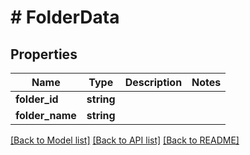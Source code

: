 # # FolderData

## Properties

Name | Type | Description | Notes
------------ | ------------- | ------------- | -------------
**folder_id** | **string** |  |
**folder_name** | **string** |  |

[[Back to Model list]](../../README.md#models) [[Back to API list]](../../README.md#endpoints) [[Back to README]](../../README.md)
